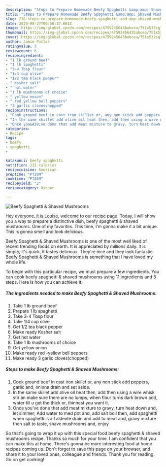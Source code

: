 ```yaml
---
description: "Steps to Prepare Homemade Beefy Spaghetti &amp;amp; Shaved Mushrooms"
title: "Steps to Prepare Homemade Beefy Spaghetti &amp;amp; Shaved Mushrooms"
slug: 236-steps-to-prepare-homemade-beefy-spaghetti-and-amp-shaved-mushrooms
date: 2020-08-27T09:58:37.661Z
image: https://img-global.cpcdn.com/recipes/4759245643babcea/751x532cq70/beefy-spaghetti-shaved-mushrooms-recipe-main-photo.jpg
thumbnail: https://img-global.cpcdn.com/recipes/4759245643babcea/751x532cq70/beefy-spaghetti-shaved-mushrooms-recipe-main-photo.jpg
cover: https://img-global.cpcdn.com/recipes/4759245643babcea/751x532cq70/beefy-spaghetti-shaved-mushrooms-recipe-main-photo.jpg
author: Janie Potter
ratingvalue: 3
reviewcount: 6
recipeingredient:
- "1 lb ground beef"
- "1 lb spaghetti"
- "3-4 Tbsp flour"
- "1/4 cup olive"
- "1/2 tea black pepper"
- " Kosher salt"
- " hot water"
- "1 lb mushrooms of choice"
- " yellow onion"
- " red yellow bell peppers"
- "3 garlic cloveschopped"
recipeinstructions:
- "Cook ground beef in cast iron skillet or, any non stick add peppers, garlic and, onions drain and set aside."
- "In the same skillet add olive oil heat then, add then using a wire whisk stir an make sure there are no lumps, when flour turns dark brown add, water till u get the thick or, thinnest you want it."
- "Once you&#39;ve done that add meat mixture to gravy, turn heat down and, let simmer; Add water to med pot and, add salt boil then, add spaghetti when spaghetti is a I aldente drain and add to meat and, gravy mixture then salt to taste, shave mushrooms and, enjoy"
categories:
- Recipe
tags:
- beefy
- spaghetti
- 

katakunci: beefy spaghetti  
nutrition: 231 calories
recipecuisine: American
preptime: "PT28M"
cooktime: "PT48M"
recipeyield: "2"
recipecategory: Dinner

---
```



![Beefy Spaghetti &amp; Shaved Mushrooms](https://img-global.cpcdn.com/recipes/4759245643babcea/751x532cq70/beefy-spaghetti-shaved-mushrooms-recipe-main-photo.jpg)

Hey everyone, it is Louise, welcome to our recipe page. Today, I will show you a way to prepare a distinctive dish, beefy spaghetti &amp; shaved mushrooms. One of my favorites. This time, I'm gonna make it a bit unique. This is gonna smell and look delicious.

Beefy Spaghetti &amp; Shaved Mushrooms is one of the most well liked of recent trending foods on earth. It is appreciated by millions daily. It is simple, it's quick, it tastes delicious. They're nice and they look fantastic. Beefy Spaghetti &amp; Shaved Mushrooms is something that I have loved my whole life.




To begin with this particular recipe, we must prepare a few ingredients. You can cook beefy spaghetti &amp; shaved mushrooms using 11 ingredients and 3 steps. Here is how you can achieve it.

<!--inarticleads1-->

##### The ingredients needed to make Beefy Spaghetti &amp; Shaved Mushrooms:

1. Take 1 lb ground beef
1. Prepare 1 lb spaghetti
1. Take 3-4 Tbsp flour
1. Take 1/4 cup olive
1. Get 1/2 tea black pepper
1. Make ready  Kosher salt
1. Get  hot water
1. Take 1 lb mushrooms of choice
1. Get  yellow onion
1. Make ready  red -yellow bell peppers
1. Make ready 3 garlic cloves(chopped)




<!--inarticleads2-->

##### Steps to make Beefy Spaghetti &amp; Shaved Mushrooms:

1. Cook ground beef in cast iron skillet or, any non stick add peppers, garlic and, onions drain and set aside.
1. In the same skillet add olive oil heat then, add then using a wire whisk stir an make sure there are no lumps, when flour turns dark brown add, water till u get the thick or, thinnest you want it.
1. Once you&#39;ve done that add meat mixture to gravy, turn heat down and, let simmer; Add water to med pot and, add salt boil then, add spaghetti when spaghetti is a I aldente drain and add to meat and, gravy mixture then salt to taste, shave mushrooms and, enjoy




So that's going to wrap it up with this special food beefy spaghetti &amp; shaved mushrooms recipe. Thanks so much for your time. I am confident that you can make this at home. There's gonna be more interesting food at home recipes coming up. Don't forget to save this page on your browser, and share it to your loved ones, colleague and friends. Thank you for reading. Go on get cooking!
